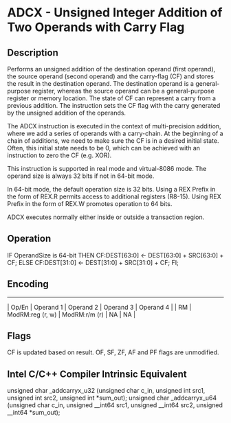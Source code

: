# ADCX - Unsigned Integer Addition of Two Operands with Carry Flag

## Description

Performs an unsigned addition of the destination operand (first operand), the source operand (second operand) and 
the carry-flag (CF) and stores the result in the destination operand. The destination operand is a general-purpose register, 
whereas the source operand can be a general-purpose register or memory location. The state of CF can represent a carry from 
a previous addition. The instruction sets the CF flag with the carry generated by the unsigned addition of the operands.

The ADCX instruction is executed in the context of multi-precision addition, where we add a series of operands with 
a carry-chain. At the beginning of a chain of additions, we need to make sure the CF is in a desired initial state. Often, 
this initial state needs to be 0, which can be achieved with an instruction to zero the CF (e.g. XOR).

This instruction is supported in real mode and virtual-8086 mode. The operand size is always 32 bits if not in 64-bit mode.

In 64-bit mode, the default operation size is 32 bits. Using a REX Prefix in the form of REX.R permits access to 
additional registers (R8-15). Using REX Prefix in the form of REX.W promotes operation to 64 bits.

ADCX executes normally either inside or outside a transaction region.

## Operation

IF OperandSize is 64-bit
    THEN CF:DEST[63:0] ← DEST[63:0] + SRC[63:0] + CF;
    ELSE CF:DEST[31:0] ← DEST[31:0] + SRC[31:0] + CF;
FI;

## Encoding
----------------------------------------------------------------------------------------------------------------------------
| Op/En | Operand 1        | Operand 2     | Operand 3 | Operand 4 |
| RM    | ModRM:reg (r, w) | ModRM:r/m (r) | NA        | NA        |

## Flags

CF is updated based on result. OF, SF, ZF, AF and PF flags are unmodified.

## Intel C/C++ Compiler Intrinsic Equivalent 

unsigned char _addcarryx_u32 (unsigned char c_in, unsigned int src1, unsigned int src2, unsigned int *sum_out);
unsigned char _addcarryx_u64 (unsigned char c_in, unsigned __int64 src1, unsigned __int64 src2, unsigned __int64 *sum_out);